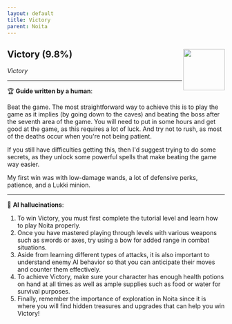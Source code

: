 ```yaml
---
layout: default
title: Victory
parent: Noita
---
```


## Victory (9.8%) <img align="right" src="https://cdn.cloudflare.steamstatic.com/steamcommunity/public/images/apps/881100/0ce1e76c000037efd33d90d20bfa1b8c373b2e3a.jpg" width="96" height="96">

_Victory_

---

:trophy: **Guide written by a human**:

Beat the game. The most straightforward way to achieve this is to play the game as it implies (by going down to the caves) and beating the boss after the seventh area of the game. You will need to put in some hours and get good at the game, as this requires a lot of luck. And try not to rush, as most of the deaths occur when you're not being patient.

If you still have difficulties getting this, then I'd suggest trying to do some secrets, as they unlock some powerful spells that make beating the game way easier.

My first win was with low-damage wands, a lot of defensive perks, patience, and a Lukki minion.

---

:robot: **AI hallucinations**:

1) To win Victory, you must first complete the tutorial level and learn how to play Noita properly. 
2) Once you have mastered playing through levels with various weapons such as swords or axes, try using a bow for added range in combat situations.
3) Aside from learning different types of attacks, it is also important to understand enemy AI behavior so that you can anticipate their moves and counter them effectively.
4) To achieve Victory, make sure your character has enough health potions on hand at all times as well as ample supplies such as food or water for survival purposes.
5) Finally, remember the importance of exploration in Noita since it is where you will find hidden treasures and upgrades that can help you win Victory!

